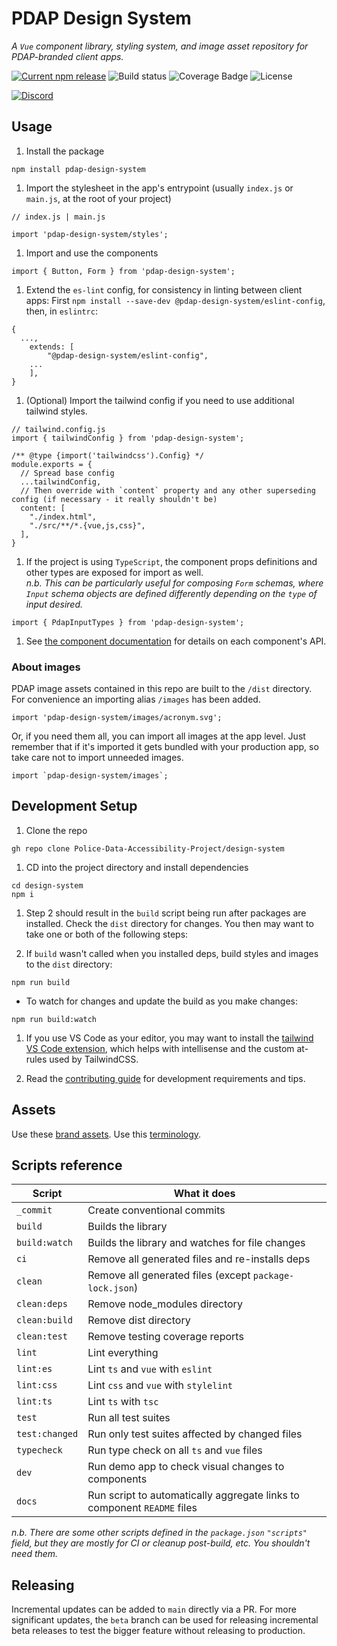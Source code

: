 # PDAP Design System

_A `Vue` component library, styling system, and image asset repository for PDAP-branded client apps._

[![Current npm release](https://img.shields.io/npm/v/pdap-design-system?style=for-the-badge)](https://www.npmjs.com/package/pdap-design-system) ![Build status](https://img.shields.io/github/actions/workflow/status/Police-Data-Accessibility-Project/design-system/build.yaml?branch=main&style=for-the-badge) ![Coverage Badge](https://img.shields.io/endpoint?url=https://gist.githubusercontent.com/joshuagraber/f3a173e87a763056b73438f503680993/raw/pdap-design-system__heads_main.json) ![License](https://img.shields.io/github/license/Police-Data-Accessibility-Project/design-system.svg?style=for-the-badge&color=green)

[![Discord](https://img.shields.io/discord/828274060034965575?logo=discord&style=for-the-badge&color=blue)](https://discord.gg/vKhDv7nC8B)

## Usage  

1. Install the package

```
npm install pdap-design-system
```

1. Import the stylesheet in the app's entrypoint (usually `index.js` or `main.js`, at the root of your project)

```
// index.js | main.js

import 'pdap-design-system/styles';
```

1. Import and use the components

```
import { Button, Form } from 'pdap-design-system';
```

1. Extend the `es-lint` config, for consistency in linting between client apps: First `npm install --save-dev @pdap-design-system/eslint-config`, then, in `eslintrc`:

```
{ 
  ...,
    extends: [
        "@pdap-design-system/eslint-config",
    ...
    ],
}
```

1. (Optional) Import the tailwind config if you need to use additional tailwind styles.

```
// tailwind.config.js
import { tailwindConfig } from 'pdap-design-system';

/** @type {import('tailwindcss').Config} */
module.exports = {
  // Spread base config
  ...tailwindConfig,
  // Then override with `content` property and any other superseding config (if necessary - it really shouldn't be)
  content: [
    "./index.html",
    "./src/**/*.{vue,js,css}",
  ],
}
```

1. If the project is using `TypeScript`, the component props definitions and other types are exposed for import as well.<br>
  _n.b. This can be particularly useful for composing `Form` schemas, where `Input` schema objects are defined differently depending on the `type` of input desired._

```
import { PdapInputTypes } from 'pdap-design-system';
```

1. See [the component documentation](./docs/components.md) for details on each component's API.

### About images

PDAP image assets contained in this repo are built to the `/dist` directory. For convenience an importing alias `/images` has been added.

```
import 'pdap-design-system/images/acronym.svg';
```

Or, if you need them all, you can import all images at the app level. Just remember that if it's imported it gets bundled with your production app, so take care not to import unneeded images.

```
import `pdap-design-system/images`;
```

## Development Setup

1. Clone the repo

```
gh repo clone Police-Data-Accessibility-Project/design-system
```

1. CD into the project directory and install dependencies

```
cd design-system
npm i
```

1. Step 2 should result in the `build` script being run after packages are installed. Check the `dist` directory for changes. You then may want to take one or both of the following steps:

2. If `build` wasn't called when you installed deps, build styles and images to the `dist` directory:

```
npm run build
```

- To watch for changes and update the build as you make changes:

```
npm run build:watch
```

1. If you use VS Code as your editor, you may want to install the [tailwind VS Code extension](https://marketplace.visualstudio.com/items?itemName=bradlc.vscode-tailwindcss), which helps with intellisense and the custom at-rules used by TailwindCSS.

2. Read the [contributing guide](./CONTRIBUTING.md) for development requirements and tips.

## Assets

Use these [brand assets](https://docs.pdap.io/meta/about/staff/brand-assets). Use this [terminology](https://docs.pdap.io/activities/terms-and-definitions).

## Scripts reference

| Script         | What it does                                                            |
| -------------- | ----------------------------------------------------------------------- |
| `_commit`      | Create conventional commits                                             |
| `build`        | Builds the library                                                      |
| `build:watch`  | Builds the library and watches for file changes                         |
| `ci`           | Remove all generated files and re-installs deps                         |
| `clean`        | Remove all generated files (except `package-lock.json`)                 |
| `clean:deps`   | Remove node_modules directory                                           |
| `clean:build`  | Remove dist directory                                                   |
| `clean:test`   | Remove testing coverage reports                                         |
| `lint`         | Lint everything                                                         |
| `lint:es`      | Lint `ts` and `vue` with `eslint`                                       |
| `lint:css`     | Lint `css` and `vue` with `stylelint`                                   |
| `lint:ts`      | Lint `ts` with `tsc`                                                    |
| `test`         | Run all test suites                                                     |
| `test:changed` | Run only test suites affected by changed files                          |
| `typecheck`    | Run type check on all `ts` and `vue` files                              |
| `dev`          | Run demo app to check visual changes to components                      |
| `docs`         | Run script to automatically aggregate links to component `README` files |

_n.b. There are some other scripts defined in the `package.json` `"scripts"` field, but they are mostly for CI or cleanup post-build, etc. You shouldn't need them._

## Releasing

Incremental updates can be added to `main` directly via a PR. For more significant updates, the `beta` branch can be used for releasing incremental beta releases to test the bigger feature without releasing to production.
